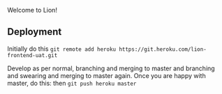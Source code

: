 Welcome to Lion!

## Deployment

Initially do this `git remote add heroku https://git.heroku.com/lion-frontend-uat.git`

Develop as per normal, branching and merging to master and branching and swearing and merging to master again. Once you are happy with master, do this:
then `git push heroku master`
